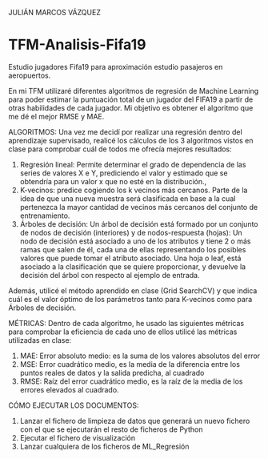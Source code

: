 JULIÁN MARCOS VÁZQUEZ


# TFM-Analisis-Fifa19
Estudio jugadores Fifa19 para aproximación estudio pasajeros en aeropuertos.

En mi TFM utilizaré diferentes algoritmos de regresión de Machine Learning para poder estimar la puntuación total de un jugador del FIFA19 a partir de otras habilidades de cada jugador. Mi objetivo es obtener el algoritmo que me dé el mejor RMSE y MAE.

ALGORITMOS:
Una vez me decidí por realizar una regresión dentro del aprendizaje supervisado, realicé los cálculos de los 3 algoritmos vistos en clase para comprobar cuál de todos me ofrecía mejores resultados: 
1)	Regresión lineal: Permite determinar el grado de dependencia de las series de valores X e Y, prediciendo el valor y estimado que se obtendría para un valor x que no esté en la distribución.,
2)	 K-vecinos: predice cogiendo los k vecinos más cercanos. Parte de la idea de que una nueva muestra será clasificada en base a la cual pertenezca la mayor cantidad de vecinos más cercanos del conjunto de entrenamiento.
3)	Árboles de decisión: Un árbol de decisión está formado por un conjunto de nodos de decisión (interiores) y de nodos-respuesta (hojas):
Un nodo de decisión está asociado a uno de los atributos y tiene 2 o más ramas que salen de él, cada una de ellas representando los posibles valores que puede tomar el atributo asociado. 
Una hoja o leaf, está asociado a la clasificación que se quiere proporcionar, y devuelve la decisión del árbol con respecto al ejemplo de entrada.

Además, utilicé el método aprendido en clase (Grid SearchCV) y que indica cuál es el valor óptimo de los parámetros tanto para K-vecinos como para Árboles de decisión. 

MÉTRICAS: 
Dentro de cada algoritmo, he usado las siguientes métricas para comprobar la eficiencia de cada uno de ellos utilicé las métricas utilizadas en clase:
1)	MAE: Error absoluto medio: es la suma de los valores absolutos del error
2)	MSE: Error cuadrático medio, es la media de la diferencia entre los puntos reales de datos y la salida predicha, al cuadrado
3)	RMSE: Raíz del error cuadrático medio, es la raíz de la media de los errores elevados al cuadrado.

CÓMO EJECUTAR LOS DOCUMENTOS: 
1) Lanzar el fichero de limpieza de datos que generará un nuevo fichero con el que se ejecutarán el resto de ficheros de Python
2) Ejecutar el fichero de visualización
3) Lanzar cualquiera de los ficheros de ML_Regresión
